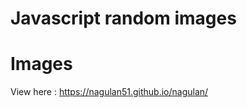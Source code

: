 # Javascript random images
# Images
View here : <a href="https://nagulan51.github.io/nagulan/">https://nagulan51.github.io/nagulan/</a>
